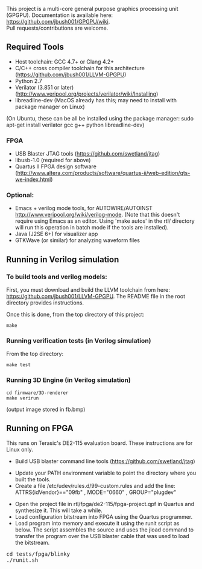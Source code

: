This project is a multi-core general purpose graphics processing unit (GPGPU). 
Documentation is available here: https://github.com/jbush001/GPGPU/wiki.  
Pull requests/contributions are welcome.

## Required Tools
* Host toolchain: GCC 4.7+ or Clang 4.2+
* C/C++ cross compiler toolchain for this architecture (https://github.com/jbush001/LLVM-GPGPU)
* Python 2.7
* Verilator (3.851 or later) (http://www.veripool.org/projects/verilator/wiki/Installing)
* libreadline-dev (MacOS already has this; may need to install with package manager on Linux)

(On Ubuntu, these can be all be installed using the package manager: sudo apt-get install verilator gcc g++ python libreadline-dev)

### FPGA
* USB Blaster JTAG tools (https://github.com/swetland/jtag)
* libusb-1.0 (required for above)
* Quartus II FPGA design software (http://www.altera.com/products/software/quartus-ii/web-edition/qts-we-index.html)

### Optional:
* Emacs + verilog mode tools, for AUTOWIRE/AUTOINST http://www.veripool.org/wiki/verilog-mode. (Note that this doesn't require using Emacs as an editor. Using 'make autos' in the rtl/ directory will run this operation in batch mode if the tools are installed).
* Java (J2SE 6+) for visualizer app 
* GTKWave (or similar) for analyzing waveform files

## Running in Verilog simulation

### To build tools and verilog models:

First, you must download and build the LLVM toolchain from here: https://github.com/jbush001/LLVM-GPGPU.  The README file in the root directory provides instructions.

Once this is done, from the top directory of this project:

    make
  
### Running verification tests (in Verilog simulation)

From the top directory: 

    make test

### Running 3D Engine (in Verilog simulation)

    cd firmware/3D-renderer
    make verirun

(output image stored in fb.bmp)

## Running on FPGA
This runs on Terasic's DE2-115 evaluation board. These instructions are for Linux only.

- Build USB blaster command line tools (https://github.com/swetland/jtag) 
 * Update your PATH environment variable to point the directory where you built the tools.  
 * Create a file /etc/udev/rules.d/99-custom.rules and add the line: ATTRS{idVendor}=="09fb" , MODE="0660" , GROUP="plugdev" 
- Open the project file in rtl/fpga/de2-115/fpga-project.qpf in Quartus and synthesize it.  This will take a while.
- Load configuration bitstream into FPGA using the Quartus programmer.
- Load program into memory and execute it using the runit script as below. The script assembles the source and uses the jload command to transfer the program over the USB blaster cable that was used to load the bitstream.
<pre>
cd tests/fpga/blinky
./runit.sh
</pre>

